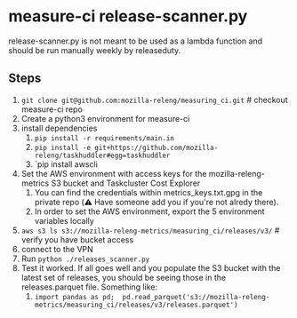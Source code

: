 # measure-ci release-scanner.py

release-scanner.py is not meant to be used as a lambda function and should be run manually weekly by releaseduty.

## Steps

1. `git clone git@github.com:mozilla-releng/measuring_ci.git` # checkout measure-ci repo
1. Create a python3 environment for measure-ci
1. install dependencies
    1. `pip install -r requirements/main.in`
    1. `pip install -e git+https://github.com/mozilla-releng/taskhuddler#egg=taskhuddler`
    1. `pip install awscli
1. Set the AWS environment with access keys for the mozilla-releng-metrics S3 bucket and Taskcluster Cost Explorer
    1. You can find the credentials within metrics_keys.txt.gpg in the private repo (⚠️ Have someone add you if you're not alredy there).
    1. In order to set the AWS environment, export the 5 environment variables locally
1. `aws s3 ls s3://mozilla-releng-metrics/measuring_ci/releases/v3/` # verify you have bucket access
1. connect to the VPN
1. Run `python ./releases_scanner.py`
1. Test it worked. If all goes well and you populate the S3 bucket with the latest set of releases, you should be seeing those in the releases.parquet file. Something like:
    1. `import pandas as pd;  pd.read_parquet('s3://mozilla-releng-metrics/measuring_ci/releases/v3/releases.parquet')`
